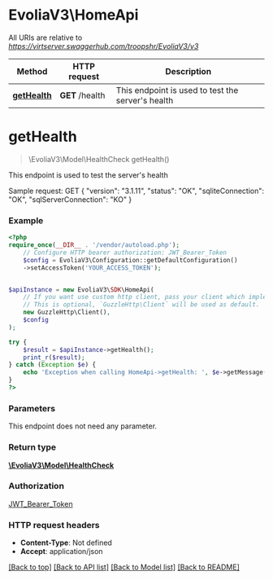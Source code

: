 # EvoliaV3\HomeApi

All URIs are relative to *https://virtserver.swaggerhub.com/troopshr/EvoliaV3/v3*

Method | HTTP request | Description
------------- | ------------- | -------------
[**getHealth**](HomeApi.md#gethealth) | **GET** /health | This endpoint is used to test the server&#x27;s health

# **getHealth**
> \EvoliaV3\Model\HealthCheck getHealth()

This endpoint is used to test the server's health

Sample request:  GET {  \"version\": \"3.1.11\",  \"status\": \"OK\",  \"sqliteConnection\": \"OK\",  \"sqlServerConnection\": \"KO\"  }

### Example
```php
<?php
require_once(__DIR__ . '/vendor/autoload.php');
    // Configure HTTP bearer authorization: JWT_Bearer_Token
    $config = EvoliaV3\Configuration::getDefaultConfiguration()
    ->setAccessToken('YOUR_ACCESS_TOKEN');


$apiInstance = new EvoliaV3\SDK\HomeApi(
    // If you want use custom http client, pass your client which implements `GuzzleHttp\ClientInterface`.
    // This is optional, `GuzzleHttp\Client` will be used as default.
    new GuzzleHttp\Client(),
    $config
);

try {
    $result = $apiInstance->getHealth();
    print_r($result);
} catch (Exception $e) {
    echo 'Exception when calling HomeApi->getHealth: ', $e->getMessage(), PHP_EOL;
}
?>
```

### Parameters
This endpoint does not need any parameter.

### Return type

[**\EvoliaV3\Model\HealthCheck**](../Model/HealthCheck.md)

### Authorization

[JWT_Bearer_Token](../../README.md#JWT_Bearer_Token)

### HTTP request headers

 - **Content-Type**: Not defined
 - **Accept**: application/json

[[Back to top]](#) [[Back to API list]](../../README.md#documentation-for-api-endpoints) [[Back to Model list]](../../README.md#documentation-for-models) [[Back to README]](../../README.md)

